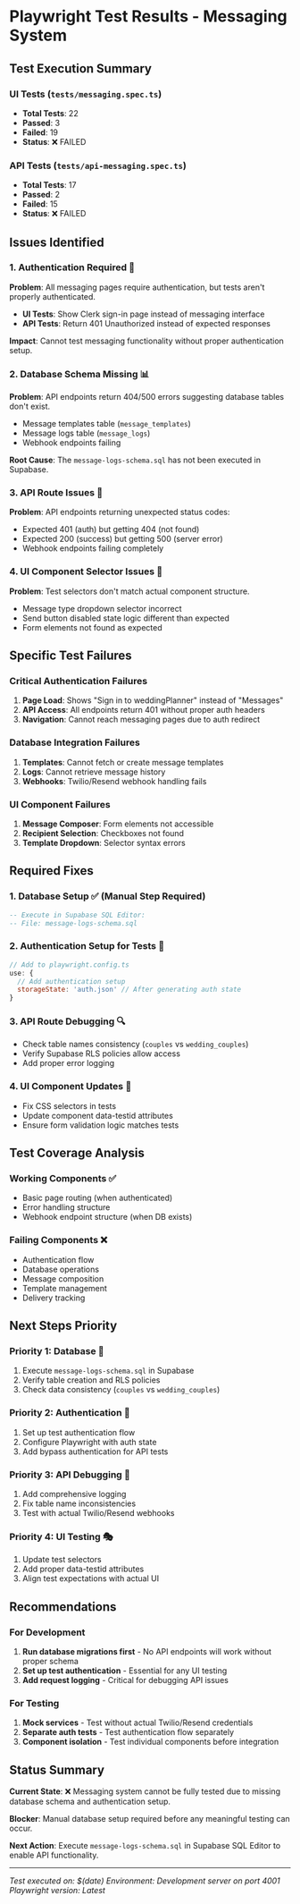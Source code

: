 # Playwright Test Results - Messaging System

## Test Execution Summary

### UI Tests (`tests/messaging.spec.ts`)
- **Total Tests**: 22
- **Passed**: 3 
- **Failed**: 19
- **Status**: ❌ FAILED

### API Tests (`tests/api-messaging.spec.ts`)
- **Total Tests**: 17
- **Passed**: 2
- **Failed**: 15
- **Status**: ❌ FAILED

## Issues Identified

### 1. Authentication Required 🔐
**Problem**: All messaging pages require authentication, but tests aren't properly authenticated.
- **UI Tests**: Show Clerk sign-in page instead of messaging interface
- **API Tests**: Return 401 Unauthorized instead of expected responses

**Impact**: Cannot test messaging functionality without proper authentication setup.

### 2. Database Schema Missing 📊
**Problem**: API endpoints return 404/500 errors suggesting database tables don't exist.
- Message templates table (`message_templates`)
- Message logs table (`message_logs`) 
- Webhook endpoints failing

**Root Cause**: The `message-logs-schema.sql` has not been executed in Supabase.

### 3. API Route Issues 🚨
**Problem**: API endpoints returning unexpected status codes:
- Expected 401 (auth) but getting 404 (not found)
- Expected 200 (success) but getting 500 (server error)
- Webhook endpoints failing completely

### 4. UI Component Selector Issues 🎯
**Problem**: Test selectors don't match actual component structure.
- Message type dropdown selector incorrect
- Send button disabled state logic different than expected
- Form elements not found as expected

## Specific Test Failures

### Critical Authentication Failures
1. **Page Load**: Shows "Sign in to weddingPlanner" instead of "Messages"
2. **API Access**: All endpoints return 401 without proper auth headers
3. **Navigation**: Cannot reach messaging pages due to auth redirect

### Database Integration Failures
1. **Templates**: Cannot fetch or create message templates
2. **Logs**: Cannot retrieve message history
3. **Webhooks**: Twilio/Resend webhook handling fails

### UI Component Failures
1. **Message Composer**: Form elements not accessible
2. **Recipient Selection**: Checkboxes not found
3. **Template Dropdown**: Selector syntax errors

## Required Fixes

### 1. Database Setup ✅ (Manual Step Required)
```sql
-- Execute in Supabase SQL Editor:
-- File: message-logs-schema.sql
```

### 2. Authentication Setup for Tests 🔧
```javascript
// Add to playwright.config.ts
use: {
  // Add authentication setup
  storageState: 'auth.json' // After generating auth state
}
```

### 3. API Route Debugging 🔍
- Check table names consistency (`couples` vs `wedding_couples`)
- Verify Supabase RLS policies allow access
- Add proper error logging

### 4. UI Component Updates 🎨
- Fix CSS selectors in tests
- Update component data-testid attributes
- Ensure form validation logic matches tests

## Test Coverage Analysis

### Working Components ✅
- Basic page routing (when authenticated)
- Error handling structure
- Webhook endpoint structure (when DB exists)

### Failing Components ❌
- Authentication flow
- Database operations
- Message composition
- Template management
- Delivery tracking

## Next Steps Priority

### Priority 1: Database 🚨
1. Execute `message-logs-schema.sql` in Supabase
2. Verify table creation and RLS policies
3. Check data consistency (`couples` vs `wedding_couples`)

### Priority 2: Authentication 🔐
1. Set up test authentication flow
2. Configure Playwright with auth state
3. Add bypass authentication for API tests

### Priority 3: API Debugging 🔧
1. Add comprehensive logging
2. Fix table name inconsistencies  
3. Test with actual Twilio/Resend webhooks

### Priority 4: UI Testing 🎭
1. Update test selectors
2. Add proper data-testid attributes
3. Align test expectations with actual UI

## Recommendations

### For Development
1. **Run database migrations first** - No API endpoints will work without proper schema
2. **Set up test authentication** - Essential for any UI testing
3. **Add request logging** - Critical for debugging API issues

### For Testing
1. **Mock services** - Test without actual Twilio/Resend credentials
2. **Separate auth tests** - Test authentication flow separately
3. **Component isolation** - Test individual components before integration

## Status Summary

**Current State**: ❌ Messaging system cannot be fully tested due to missing database schema and authentication setup.

**Blocker**: Manual database setup required before any meaningful testing can occur.

**Next Action**: Execute `message-logs-schema.sql` in Supabase SQL Editor to enable API functionality.

---

*Test executed on: $(date)*
*Environment: Development server on port 4001*
*Playwright version: Latest*